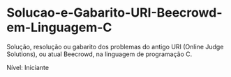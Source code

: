 # Solucao-e-Gabarito-URI-Beecrowd-em-Linguagem-C
Solução, resolução ou gabarito dos problemas do antigo URI (Online Judge Solutions), ou atual Beecrowd, na linguagem de programação C. 

Nível: Iniciante
